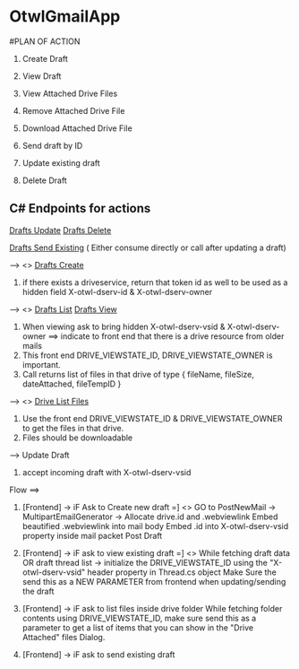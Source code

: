 # OtwlGmailApp

#PLAN OF ACTION

1. Create Draft

2. View Draft
3. View Attached Drive Files
4. Remove Attached Drive File
5. Download Attached Drive File

6. Send draft by ID

7. Update existing draft

8. Delete Draft

## C# Endpoints for actions 
[Drafts Update](/postDraft?DraftId)
[Drafts Delete](/)

[Drafts Send Existing](/sendDraft?DraftId)
( Either consume directly or call after updating a draft)


--> <<Create Draft>> 
[Drafts Create](/postNewMail)
1. if there exists a driveservice, return that token id as well to be used as a hidden field X-otwl-dserv-id & X-otwl-dserv-owner

--> <<view Draft>>
[Drafts List](/getDraftThreads)
[Drafts View](/getDraftData?ThreadId)
1. When viewing ask to bring hidden X-otwl-dserv-vsid & X-otwl-dserv-owner ==> indicate to front end that there is a drive resource from older mails 
2. This front end DRIVE_VIEWSTATE_ID, DRIVE_VIEWSTATE_OWNER is important. 
3. Call returns list of files in that drive of type
{
    fileName,
    fileSize,
    dateAttached,
    fileTempID
}

--> <<view Attached Drive Files>>
[Drive List Files](/getDrvSrvAttFiles)
1. Use the front end DRIVE_VIEWSTATE_ID & DRIVE_VIEWSTATE_OWNER to get the files in that drive.
2. Files should be downloadable 

--> Update Draft
1. accept incoming draft with X-otwl-dserv-vsid

Flow ==> 

1. [Frontend] -> iF Ask to Create new draft =]  <<Create Draft>>
GO to PostNewMail -> MultipartEmailGenerator -> Allocate drive.id and .webviewlink
Embed beautified .webviewlink into mail body 
Embed .id into X-otwl-dserv-vsid property inside mail packet 
Post Draft


2. [Frontend] -> iF ask to view existing draft =] <<view Draft>>
While fetching draft data OR draft thread list -> initialize the DRIVE_VIEWSTATE_ID using the "X-otwl-dserv-vsid" header property in Thread.cs object 
Make Sure the send this as a NEW PARAMETER from frontend when updating/sending the draft 

3. [Frontend] -> iF ask to list files inside drive folder 
While fetching folder contents using DRIVE_VIEWSTATE_ID, make sure send this as a parameter to get a list of items that you can show in the "Drive Attached" files Dialog.


4. [Frontend] -> iF ask to send existing draft 
